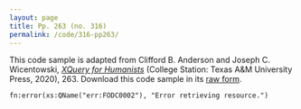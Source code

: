 ```yaml
---
layout: page
title: Pp. 263 (no. 316)
permalink: /code/316-pp263/
---
```


This code sample is adapted from Clifford B. Anderson and Joseph C. Wicentowski, 
[_XQuery for Humanists_](/) (College Station: Texas A&M University Press, 2020), 263. 
Download this code sample in its [raw form](/code/316-pp263/316-pp263.xq).

```xquery
fn:error(xs:QName("err:FODC0002"), "Error retrieving resource.")
```  
